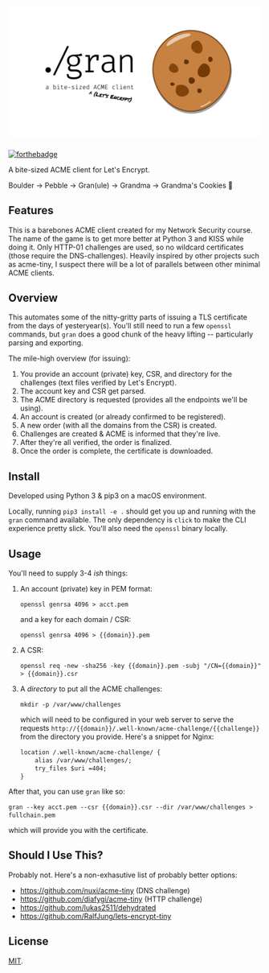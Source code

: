 <h1 align="center">
  <img src=".github/logo.png" alt="gran">
</h1>

[![forthebadge](https://forthebadge.com/images/badges/built-with-grammas-recipe.svg)](https://forthebadge.com)

A bite-sized ACME client for Let's Encrypt.

Boulder -> Pebble -> Gran(ule) -> Grandma -> Grandma's Cookies :cookie:

## Features

This is a barebones ACME client created for my Network Security course. The name
of the game is to get more better at Python 3 and KISS while doing it. Only
HTTP-01 challenges are used, so no wildcard certificates (those require the
DNS-challenges). Heavily inspired by other projects such as acme-tiny, I suspect
there will be a lot of parallels between other minimal ACME clients.

## Overview

This automates some of the nitty-gritty parts of issuing a TLS certificate from
the days of yesteryear(s). You'll still need to run a few `openssl` commands,
but `gran` does a good chunk of the heavy lifting -- particularly parsing and
exporting.

The mile-high overview (for issuing):

1. You provide an account (private) key, CSR, and directory for the challenges
   (text files verified by Let's Encrypt).
2. The account key and CSR get parsed.
3. The ACME directory is requested (provides all the endpoints we'll be using).
4. An account is created (or already confirmed to be registered).
5. A new order (with all the domains from the CSR) is created.
6. Challenges are created & ACME is informed that they're live.
7. After they're all verified, the order is finalized.
8. Once the order is complete, the certificate is downloaded.

## Install

Developed using Python 3 & pip3 on a macOS environment.

Locally, running `pip3 install -e .` should get you up and running with the
`gran` command available. The only dependency is `click` to make the CLI
experience pretty slick. You'll also need the `openssl` binary locally.

## Usage

You'll need to supply 3-4 _ish_ things:

1. An account (private) key in PEM format:

    ```
    openssl genrsa 4096 > acct.pem
    ```

    and a key for each domain / CSR:

    ```
    openssl genrsa 4096 > {{domain}}.pem
    ```

2. A CSR:

    ```
    openssl req -new -sha256 -key {{domain}}.pem -subj "/CN={{domain}}" > {{domain}}.csr
    ```

3. A _directory_ to put all the ACME challenges:

    ```
    mkdir -p /var/www/challenges
    ```

    which will need to be configured in your web server to serve the requests
    `http://{{domain}}/.well-known/acme-challenge/{{challenge}}` from the
    directory you provide. Here's a snippet for Nginx:

    ```
    location /.well-known/acme-challenge/ {
        alias /var/www/challenges/;
        try_files $uri =404;
    }
    ```

After that, you can use `gran` like so:

```
gran --key acct.pem --csr {{domain}}.csr --dir /var/www/challenges > fullchain.pem
```

which will provide you with the certificate.

## Should I Use This?

Probably not. Here's a non-exhasutive list of probably better options:
- https://github.com/nuxi/acme-tiny (DNS challenge)
- https://github.com/diafygi/acme-tiny (HTTP challenge)
- https://github.com/lukas2511/dehydrated
- https://github.com/RalfJung/lets-encrypt-tiny

## License

[MIT](https://pinjasaur.mit-license.org/@2019).
